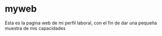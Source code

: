# myweb
Esta es la pagina web de mi perfil laboral, con el fin de dar una pequeña muestra de mis capacidades
